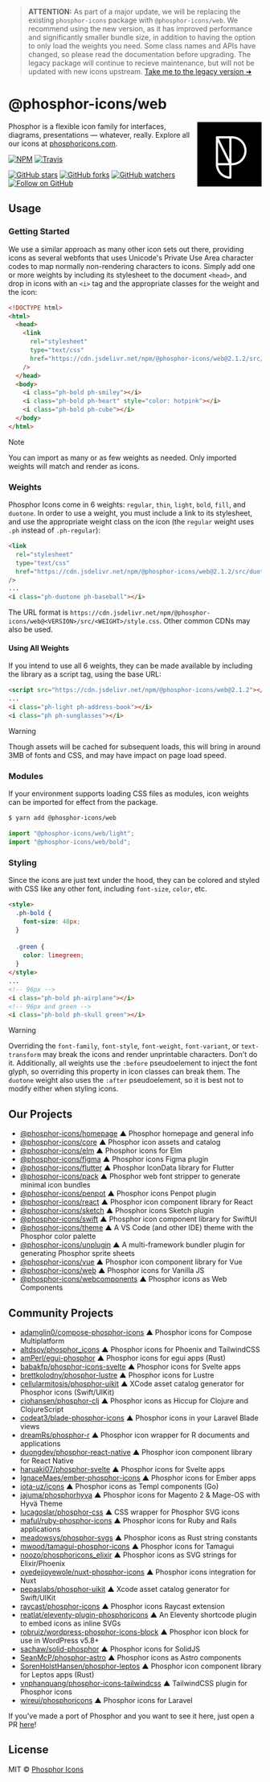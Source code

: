 > **ATTENTION:** As part of a major update, we will be replacing the existing `phosphor-icons` package with `@phosphor-icons/web`. We recommend using the new version, as it has improved performance and significantly smaller bundle size, in addition to having the option to only load the weights you need. Some class names and APIs have changed, so please read the documentation before upgrading. The legacy package will continue to recieve maintenance, but will not be updated with new icons upstream. [Take me to the legacy version ➜](https://github.com/phosphor-icons/web/tree/legacy)


# @phosphor-icons/web

<!-- BEGIN_LOGO -->
<img src="/.github/logo.png" width="128" align="right" />
<!-- END_LOGO -->

Phosphor is a flexible icon family for interfaces, diagrams, presentations — whatever, really. Explore all our icons at [phosphoricons.com](https://phosphoricons.com).

[![NPM](https://img.shields.io/npm/v/@phosphor-icons/web.svg?style=flat-square)](https://www.npmjs.com/package/@phosphor-icons/web) [![Travis](https://img.shields.io/travis/com/phosphor-icons/web.svg?style=flat-square)](https://travis-ci.com/github/phosphor-icons/web)

[![GitHub stars](https://img.shields.io/github/stars/phosphor-icons/web?style=flat-square&label=Star)](https://github.com/phosphor-icons/web)
[![GitHub forks](https://img.shields.io/github/forks/phosphor-icons/web?style=flat-square&label=Fork)](https://github.com/phosphor-icons/web/fork)
[![GitHub watchers](https://img.shields.io/github/watchers/phosphor-icons/web?style=flat-square&label=Watch)](https://github.com/phosphor-icons/web)
[![Follow on GitHub](https://img.shields.io/github/followers/rektdeckard?style=flat-square&label=Follow)](https://github.com/rektdeckard)

## Usage

### Getting Started

We use a similar approach as many other icon sets out there, providing icons as several webfonts that uses Unicode's Private Use Area character codes to map normally non-rendering characters to icons. Simply add one or more weights by including its stylesheet to the document `<head>`, and drop in icons with an `<i>` tag and the appropriate classes for the weight and the icon:

```html
<!DOCTYPE html>
<html>
  <head>
    <link
      rel="stylesheet"
      type="text/css"
      href="https://cdn.jsdelivr.net/npm/@phosphor-icons/web@2.1.2/src/bold/style.css"
    />
  </head>
  <body>
    <i class="ph-bold ph-smiley"></i>
    <i class="ph-bold ph-heart" style="color: hotpink"></i>
    <i class="ph-bold ph-cube"></i>
  </body>
</html>
```

> [!NOTE]
> You can import as many or as few weights as needed. Only imported weights will match and render as icons.

### Weights

Phosphor Icons come in 6 weights: `regular`, `thin`, `light`, `bold`, `fill`, and `duotone`. In order to use a weight, you must include a link to its stylesheet, and use the appropriate weight class on the icon (the `regular` weight uses `.ph` instead of `.ph-regular`):

```html
<link
  rel="stylesheet"
  type="text/css"
  href="https://cdn.jsdelivr.net/npm/@phosphor-icons/web@2.1.2/src/duotone/style.css"
/>
...
<i class="ph-duotone ph-baseball"></i>
```

The URL format is `https://cdn.jsdelivr.net/npm/@phosphor-icons/web@<VERSION>/src/<WEIGHT>/style.css`. Other common CDNs may also be used.

#### Using All Weights

If you intend to use all 6 weights, they can be made available by including the library as a script tag, using the base URL:

```html
<script src="https://cdn.jsdelivr.net/npm/@phosphor-icons/web@2.1.2"></script>
...
<i class="ph-light ph-address-book"></i>
<i class="ph ph-sunglasses"></i>
```

> [!WARNING]
> Though assets will be cached for subsequent loads, this will bring in around 3MB of fonts and CSS, and may have impact on page load speed.

### Modules

If your environment supports loading CSS files as modules, icon weights can be imported for effect from the package.

```sh
$ yarn add @phosphor-icons/web
```

```js
import "@phosphor-icons/web/light";
import "@phosphor-icons/web/bold";
```

### Styling

Since the icons are just text under the hood, they can be colored and styled with CSS like any other font, including `font-size`, `color`, etc.

```html
<style>
  .ph-bold {
    font-size: 48px;
  }

  .green {
    color: limegreen;
  }
</style>
...
<!-- 96px -->
<i class="ph-bold ph-airplane"></i>
<!-- 96px and green -->
<i class="ph-bold ph-skull green"></i>
```

> [!WARNING]
> Overriding the `font-family`, `font-style`, `font-weight`, `font-variant`, or `text-transform` may break the icons and render unprintable characters. Don't do it. Additionally, all weights use the `:before` pseudoelement to inject the font glyph, so overriding this property in icon classes can break them. The `duotone` weight also uses the `:after` pseudoelement, so it is best not to modify either when styling icons.

<!-- ### Ligatures

All weights aside from `duotone` support ligatures, meaning that in any text using supported weight classes, writing the name of an icon (without the `ph-` prefix) will convert to the corresponding icon. The largest possible string will be matched, meaning you can use any available weight, and print multiple icons without separating with spaces or other characters if you choose.

```html
<!DOCTYPE html>
<html>
  <head>
    <link
      rel="stylesheet"
      type="text/css"
      href="https://cdn.jsdelivr.net/npm/@phosphor-icons/web@2.1.2/src/bold/style.css"
    />
  </head>
  <body>
    <p class="ph-bold">sword shield</p>
  </body>
</html>
``` -->

<!-- BEGIN_LINKS -->
## Our Projects

- [@phosphor-icons/homepage](https://github.com/phosphor-icons/homepage) ▲ Phosphor homepage and general info
- [@phosphor-icons/core](https://github.com/phosphor-icons/core) ▲ Phosphor icon assets and catalog
- [@phosphor-icons/elm](https://github.com/phosphor-icons/phosphor-elm) ▲ Phosphor icons for Elm
- [@phosphor-icons/figma](https://github.com/phosphor-icons/figma) ▲ Phosphor icons Figma plugin
- [@phosphor-icons/flutter](https://github.com/phosphor-icons/flutter) ▲ Phosphor IconData library for Flutter
- [@phosphor-icons/pack](https://github.com/phosphor-icons/pack) ▲ Phosphor web font stripper to generate minimal icon bundles
- [@phosphor-icons/penpot](https://github.com/phosphor-icons/penpot) ▲ Phosphor icons Penpot plugin
- [@phosphor-icons/react](https://github.com/phosphor-icons/react) ▲ Phosphor icon component library for React
- [@phosphor-icons/sketch](https://github.com/phosphor-icons/sketch) ▲ Phosphor icons Sketch plugin
- [@phosphor-icons/swift](https://github.com/phosphor-icons/swift) ▲ Phosphor icon component library for SwiftUI
- [@phosphor-icons/theme](https://github.com/phosphor-icons/theme) ▲ A VS Code (and other IDE) theme with the Phosphor color palette
- [@phosphor-icons/unplugin](https://github.com/phosphor-icons/theme) ▲ A multi-framework bundler plugin for generating Phosphor sprite sheets
- [@phosphor-icons/vue](https://github.com/phosphor-icons/vue) ▲ Phosphor icon component library for Vue
- [@phosphor-icons/web](https://github.com/phosphor-icons/web) ▲ Phosphor icons for Vanilla JS
- [@phosphor-icons/webcomponents](https://github.com/phosphor-icons/webcomponents) ▲ Phosphor icons as Web Components

## Community Projects

- [adamglin0/compose-phosphor-icons](https://github.com/adamglin0/compose-phosphor-icon) ▲ Phosphor icons for Compose Multiplatform
- [altdsoy/phosphor_icons](https://github.com/altdsoy/phosphor_icons) ▲ Phosphor icons for Phoenix and TailwindCSS
- [amPerl/egui-phosphor](https://github.com/amperl/egui-phosphor) ▲ Phosphor icons for egui apps (Rust)
- [babakfp/phosphor-icons-svelte](https://github.com/babakfp/phosphor-icons-svelte) ▲ Phosphor icons for Svelte apps
- [brettkolodny/phosphor-lustre](https://github.com/brettkolodny/phosphor-lustre) ▲ Phosphor icons for Lustre
- [cellularmitosis/phosphor-uikit](https://github.com/cellularmitosis/phosphor-uikit) ▲ XCode asset catalog generator for Phosphor icons (Swift/UIKit)
- [cjohansen/phosphor-clj](https://github.com/cjohansen/phosphor-clj) ▲ Phosphor icons as Hiccup for Clojure and ClojureScript
- [codeat3/blade-phosphor-icons](https://github.com/codeat3/blade-phosphor-icons) ▲ Phosphor icons in your Laravel Blade views
- [dreamRs/phosphor-r](https://github.com/dreamRs/phosphoricons) ▲ Phosphor icon wrapper for R documents and applications
- [duongdev/phosphor-react-native](https://github.com/duongdev/phosphor-react-native) ▲ Phosphor icon component library for React Native
- [haruaki07/phosphor-svelte](https://github.com/haruaki07/phosphor-svelte) ▲ Phosphor icons for Svelte apps
- [IgnaceMaes/ember-phosphor-icons](https://github.com/IgnaceMaes/ember-phosphor-icons) ▲ Phosphor icons for Ember apps
- [iota-uz/icons](https://github.com/iota-uz/icons) ▲ Phosphor icons as Templ components (Go)
- [jajuma/phosphorhyva](https://github.com/JaJuMa-GmbH/phosphor-hyva) ▲ Phosphor icons for Magento 2 & Mage-OS with Hyvä Theme
- [lucagoslar/phosphor-css](https://github.com/lucagoslar/phosphor-css) ▲ CSS wrapper for Phosphor SVG icons
- [maful/ruby-phosphor-icons](https://github.com/maful/ruby-phosphor-icons) ▲ Phosphor icons for Ruby and Rails applications
- [meadowsys/phosphor-svgs](https://github.com/meadowsys/phosphor-svgs) ▲ Phosphor icons as Rust string constants
- [mwood/tamagui-phosphor-icons](https://github.com/mwood23/tamagui-phosphor-icons) ▲ Phosphor icons for Tamagui
- [noozo/phosphoricons_elixir](https://github.com/noozo/phosphoricons_elixir) ▲ Phosphor icons as SVG strings for Elixir/Phoenix
- [oyedejioyewole/nuxt-phosphor-icons](https://github.com/oyedejioyewole/nuxt-phosphor-icons) ▲ Phosphor icons integration for Nuxt
- [pepaslabs/phosphor-uikit](https://github.com/pepaslabs/phosphor-uikit) ▲ Xcode asset catalog generator for Swift/UIKit
- [raycast/phosphor-icons](https://www.raycast.com/marinsokol/phosphor-icons) ▲ Phosphor icons Raycast extension
- [reatlat/eleventy-plugin-phosphoricons](https://github.com/reatlat/eleventy-plugin-phosphoricons) ▲ An Eleventy shortcode plugin to embed icons as inline SVGs
- [robruiz/wordpress-phosphor-icons-block](https://github.com/robruiz/phosphor-icons-block) ▲ Phosphor icon block for use in WordPress v5.8+
- [sachaw/solid-phosphor](https://github.com/sachaw/solid-phosphor) ▲ Phosphor icons for SolidJS
- [SeanMcP/phosphor-astro](https://github.com/SeanMcP/phosphor-astro) ▲ Phosphor icons as Astro components
- [SorenHolstHansen/phosphor-leptos](https://github.com/SorenHolstHansen/phosphor-leptos) ▲ Phosphor icon component library for Leptos apps (Rust)
- [vnphanquang/phosphor-icons-tailwindcss](https://github.com/vnphanquang/phosphor-icons-tailwindcss) ▲ TailwindCSS plugin for Phosphor icons
- [wireui/phosphoricons](https://github.com/wireui/phosphoricons) ▲ Phosphor icons for Laravel

If you've made a port of Phosphor and you want to see it here, just open a PR [here](https://github.com/phosphor-icons/homepage)!

## License

MIT © [Phosphor Icons](https://github.com/phosphor-icons)
<!-- END_LINKS --> 
